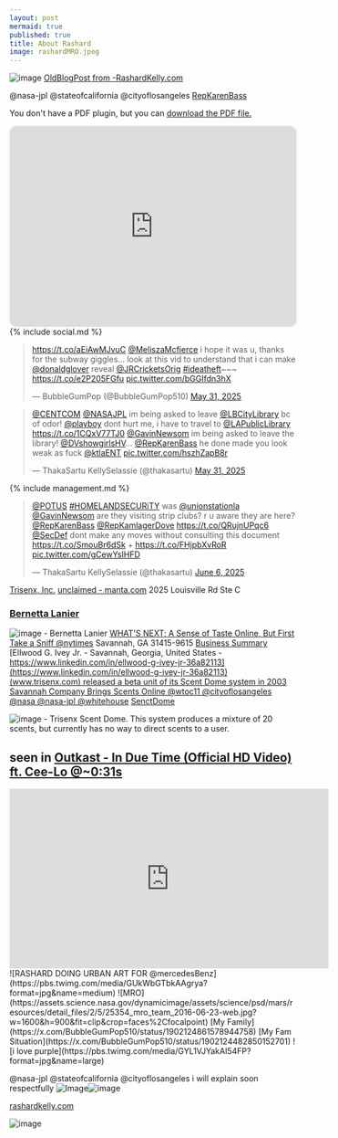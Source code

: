 ```yaml
---
layout: post
mermaid: true
published: true
title: About Rashard
image: rashardMRO.jpeg
---
```




![image](https://github.com/user-attachments/assets/5be21c81-f8bd-4505-b33f-2fe7c7e1350e)
[OldBlogPost from -RashardKelly.com](https://web.archive.org/web/20120817113707/http://www.rashardkelly.com/blog/)

@nasa-jpl @stateofcalifornia @cityoflosangeles [RepKarenBass](https://archive.org/details/image-1-01)

<object data="https://ia601200.us.archive.org/27/items/Contacting_MRO_n_RUST_SAMPLES_LARiVER_My_TECHSTACK/techstack_postcovidSimpleScanStation20250625110815.pdf" type="application/pdf" width="350" height="400">
<p>You don't have a PDF plugin, but you can <a href="https://ia601200.us.archive.org/27/items/Contacting_MRO_n_RUST_SAMPLES_LARiVER_My_TECHSTACK/techstack_postcovidSimpleScanStation20250625110815.pdf">download the PDF file.</a></p></object>


<iframe style="border-radius:12px" src="https://open.spotify.com/embed/track/1gkn90ExKRNAOlhDs4RoW0?utm_source=generator" width="100%" height="352" frameBorder="0" allowfullscreen="" allow="autoplay; clipboard-write; encrypted-media; fullscreen; picture-in-picture" loading="lazy"></iframe>
{% include social.md %}
<blockquote class="twitter-tweet"><p lang="en" dir="ltr"><a href="https://t.co/aEiAwMJvuC">https://t.co/aEiAwMJvuC</a> <a href="https://twitter.com/MeliszaMcfierce?ref_src=twsrc%5Etfw">@MeliszaMcfierce</a> i hope it was u, thanks for the subway giggles... look at this vid to understand that i can make <a href="https://twitter.com/donaldglover?ref_src=twsrc%5Etfw">@donaldglover</a> reveal <a href="https://twitter.com/JRCricketsOrig?ref_src=twsrc%5Etfw">@JRCricketsOrig</a> <a href="https://twitter.com/hashtag/ideatheft?src=hash&amp;ref_src=twsrc%5Etfw">#ideatheft</a>~~~ <a href="https://t.co/e2P205FGfu">https://t.co/e2P205FGfu</a> <a href="https://t.co/bGGIfdn3hX">pic.twitter.com/bGGIfdn3hX</a></p>&mdash; BubbleGumPop (@BubbleGumPop510) <a href="https://twitter.com/BubbleGumPop510/status/1928872292223955399?ref_src=twsrc%5Etfw">May 31, 2025</a></blockquote> <script async src="https://platform.twitter.com/widgets.js" charset="utf-8"></script>
<blockquote class="twitter-tweet"><p lang="en" dir="ltr"><a href="https://twitter.com/CENTCOM?ref_src=twsrc%5Etfw">@CENTCOM</a> <a href="https://twitter.com/NASAJPL?ref_src=twsrc%5Etfw">@NASAJPL</a> im being asked to leave <a href="https://twitter.com/LBCityLibrary?ref_src=twsrc%5Etfw">@LBCityLibrary</a> bc of odor! <a href="https://twitter.com/Playboy?ref_src=twsrc%5Etfw">@playboy</a> dont hurt me, i have to travel to <a href="https://twitter.com/LAPublicLibrary?ref_src=twsrc%5Etfw">@LAPublicLibrary</a> <a href="https://t.co/1CQxV77TJ0">https://t.co/1CQxV77TJ0</a> <a href="https://twitter.com/GavinNewsom?ref_src=twsrc%5Etfw">@GavinNewsom</a> im being asked to leave the library! <a href="https://twitter.com/DVshowgirlsHV?ref_src=twsrc%5Etfw">@DVshowgirlsHV</a>... <a href="https://twitter.com/RepKarenBass?ref_src=twsrc%5Etfw">@RepKarenBass</a> he done made you look weak as fuck <a href="https://twitter.com/ktlaENT?ref_src=twsrc%5Etfw">@ktlaENT</a> <a href="https://t.co/hszhZapB8r">pic.twitter.com/hszhZapB8r</a></p>&mdash; ThakaSartu KellySelassie (@thakasartu) <a href="https://twitter.com/thakasartu/status/1928908042994884917?ref_src=twsrc%5Etfw">May 31, 2025</a></blockquote> <script async src="https://platform.twitter.com/widgets.js" charset="utf-8"></script>

{% include management.md %}


<blockquote class="twitter-tweet"><p lang="en" dir="ltr"><a href="https://twitter.com/POTUS?ref_src=twsrc%5Etfw">@POTUS</a> <a href="https://twitter.com/hashtag/HOMELANDSECURiTY?src=hash&amp;ref_src=twsrc%5Etfw">#HOMELANDSECURiTY</a> was <a href="https://twitter.com/unionstationla?ref_src=twsrc%5Etfw">@unionstationla</a> <a href="https://twitter.com/GavinNewsom?ref_src=twsrc%5Etfw">@GavinNewsom</a> are they visiting strip clubs? r u aware they are here? <a href="https://twitter.com/RepKarenBass?ref_src=twsrc%5Etfw">@RepKarenBass</a> <a href="https://twitter.com/RepKamlagerDove?ref_src=twsrc%5Etfw">@RepKamlagerDove</a> <a href="https://t.co/QRujnUPqc6">https://t.co/QRujnUPqc6</a> <a href="https://twitter.com/SecDef?ref_src=twsrc%5Etfw">@SecDef</a> dont make any moves without consulting this document <a href="https://t.co/SmouBr6dSk">https://t.co/SmouBr6dSk</a> + <a href="https://t.co/FHjpbXvRoR">https://t.co/FHjpbXvRoR</a> <a href="https://t.co/gCewYsIHFD">pic.twitter.com/gCewYsIHFD</a></p>&mdash; ThakaSartu KellySelassie (@thakasartu) <a href="https://twitter.com/thakasartu/status/1931031626731147672?ref_src=twsrc%5Etfw">June 6, 2025</a></blockquote> <script async src="https://platform.twitter.com/widgets.js" charset="utf-8"></script>

[Trisenx, Inc.](https://www.bbb.org/us/ga/savannah/profile/computer-hardware/trisenx-inc-0403-235955126)
[unclaimed - manta.com](https://www.manta.com/c/mm33t09/trisenx-holdings-inc)
2025 Louisville Rd Ste C
### [Bernetta Lanier](https://www.savannahga.gov/3028/District-1)
![image - Bernetta Lanier](https://github.com/user-attachments/assets/9b917c10-c97c-460d-834d-bacbcdc3edb2)
[WHAT'S NEXT; A Sense of Taste Online, But First Take a Sniff @nytimes](https://www.nytimes.com/2000/12/21/technology/what-s-next-a-sense-of-taste-online-but-first-take-a-sniff.html)
Savannah, GA 31415-9615 [Business Summary](https://www.savannahnow.com/story/news/2010/08/27/business-summary/13685977007/)
[Ellwood G. Ivey Jr. - Savannah, Georgia, United States - https://www.linkedin.com/in/ellwood-g-ivey-jr-36a82113](https://www.linkedin.com/in/ellwood-g-ivey-jr-36a82113)
[(www.trisenx.com) released a beta unit of its Scent Dome system in 2003 ](https://www.researchgate.net/figure/Trisenx-Scent-Dome-This-system-produces-a-mixture-of-20-scents-but-currently-has-no-way_fig2_3422717)
[Savannah Company Brings Scents Online @wtoc11 @cityoflosangeles @nasa @nasa-jpl @whitehouse](https://www.wtoc.com/story/3771256/savannah-company-brings-scents-online/) [SenctDome](https://nstperfume.com/2005/04/18/the-scent-dome/)

![image - Trisenx Scent Dome. This system produces a mixture of 20 scents, but currently has no way to direct scents to a user.](https://github.com/user-attachments/assets/cabbc24f-761f-430c-8959-8a159fd07cf1)

## seen in [Outkast - In Due Time (Official HD Video) ft. Cee-Lo @~0:31s](https://youtu.be/gvMCA9jHFZ0?t=28)
<iframe width="560" height="315" src="https://www.youtube.com/embed/gvMCA9jHFZ0?si=XTVrLW0loWstjH1G" title="YouTube video player" frameborder="0" allow="accelerometer; autoplay; clipboard-write; encrypted-media; gyroscope; picture-in-picture; web-share" referrerpolicy="strict-origin-when-cross-origin" allowfullscreen></iframe>
![RASHARD DOING URBAN ART FOR @mercedesBenz](https://pbs.twimg.com/media/GUkWbGTbkAAgrya?format=jpg&name=medium)
![MRO](https://assets.science.nasa.gov/dynamicimage/assets/science/psd/mars/resources/detail_files/2/5/25354_mro_team_2016-06-23-web.jpg?w=1600&h=900&fit=clip&crop=faces%2Cfocalpoint)
[My Family](https://x.com/BubbleGumPop510/status/1902124861578944758) [My Fam Situation](https://x.com/BubbleGumPop510/status/1902124482850152701)
![i love purple](https://pbs.twimg.com/media/GYL1VJYakAI54FP?format=jpg&name=large)

@nasa-jpl @stateofcalifornia @cityoflosangeles i will explain soon respectfully 
<img src="https://pbs.twimg.com/media/Gsxw8tub0AADakT?format=png&amp;name=large" alt="Image"/>![image](https://github.com/user-attachments/assets/97a066b1-2c20-44ee-9357-6de4cf960585)

[rashardkelly.com](https://web.archive.org/web/20120213075546/http://www.rashardkelly.com/)

![image](https://github.com/user-attachments/assets/5be21c81-f8bd-4505-b33f-2fe7c7e1350e)

